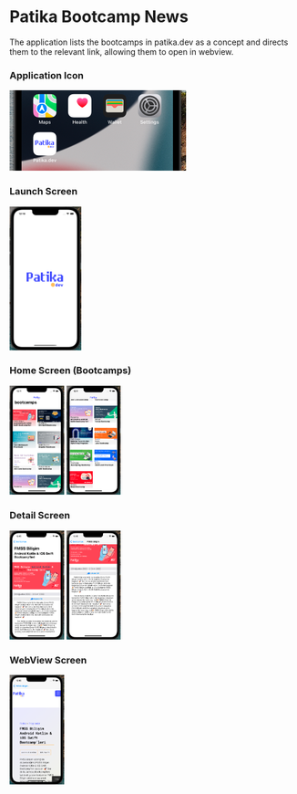 # Patika Bootcamp News

The application lists the bootcamps in patika.dev as a concept and directs them to the relevant link, allowing them to open in webview.


### Application Icon

 <img src="images/appicon.png" />


### Launch Screen

 <img src="images/launchScreen.png" width="25%" />
 
 
### Home Screen (Bootcamps)
 <p>
<img src="images/bootcamps.png" width="19%" />
<img src="images/bootcamps2.png" width="19%" />
</p>

### Detail Screen
<p>
<img src="images/detail.png" width="19%" />
<img src="images/detail2.png" width="19%" />
</p>

### WebView Screen
 
<img src="images/webview.png" width="19%" />


